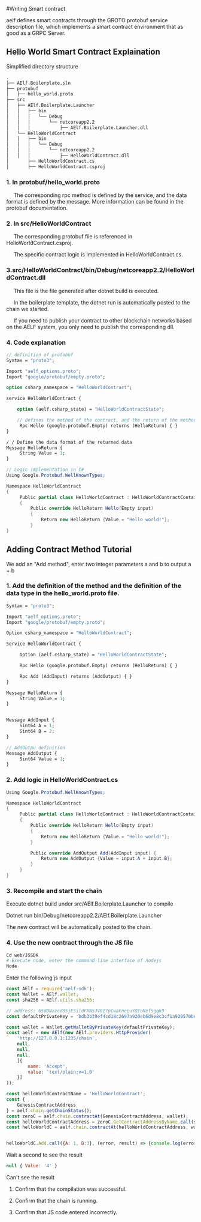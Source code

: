 #Writing Smart contract 

aelf defines smart contracts through the GROTO protobuf service description file, which implements a smart contract environment that as good as a GRPC Server.

## Hello World Smart Contract Explaination

Simplified directory structure

```bash
.
├── AElf.Boilerplate.sln
├── protobuf
│   ├── hello_world.proto
├── src
│   ├── AElf.Boilerplate.Launcher
│   │   ├── bin
│   │   │   └── Debug
│   │   │       └── netcoreapp2.2
│   │   │           ├── AElf.Boilerplate.Launcher.dll
│   └── HelloWorldContract
│   │   ├── bin
│   │   │   └── Debug
│   │   │       └── netcoreapp2.2
│   │   │           ├── HelloWorldContract.dll
│       ├── HelloWorldContract.cs
│       ├── HelloWorldContract.csproj
```

### 1. In protobuf/hello_world.proto

     The corresponding rpc method is defined by the service, and the data format is defined by the message. More information can be found in the protobuf documentation.

### 2. In src/HelloWorldContract

     The corresponding protobuf file is referenced in HelloWorldContract.csproj.

     The specific contract logic is implemented in HelloWorldContract.cs.

### 3.src/HelloWorldContract/bin/Debug/netcoreapp2.2/HelloWorldContract.dll

     This file is the file generated after dotnet build is executed.

     In the boilerplate template, the dotnet run is automatically posted to the chain we started.

     If you need to publish your contract to other blockchain networks based on the AELF system, you only need to publish the corresponding dll.

### 4. Code explanation

```protobuf
// definition of protobuf
Syntax = "proto3";

Import "aelf_options.proto";
Import "google/protobuf/empty.proto";

option csharp_namespace = "HelloWorldContract";

service HelloWorldContract {

    option (aelf.csharp_state) = "HelloWorldContractState";

    // defines the method of the contract, and the return of the method
     Rpc Hello (google.protobuf.Empty) returns (HelloReturn) { }
}

/ / Define the data format of the returned data
Message HelloReturn {
     String Value = 1;
}
```

```C#
// Logic implementation in C#
Using Google.Protobuf.WellKnownTypes;

Namespace HelloWorldContract
{
     Public partial class HelloWorldContract : HelloWorldContractContainer.HelloWorldContractBase
     {
         Public override HelloReturn Hello(Empty input)
         {
             Return new HelloReturn {Value = "Hello world!"};
         }
}
```

## Adding Contract Method Tutorial

We add an "Add method", enter two integer parameters a and b to output a + b

### 1. Add the definition of the method and the definition of the data type in the hello_world.proto file.

```proto
Syntax = "proto3";

Import "aelf_options.proto";
Import "google/protobuf/empty.proto";

Option csharp_namespace = "HelloWorldContract";

Service HelloWorldContract {

     Option (aelf.csharp_state) = "HelloWorldContractState";

     Rpc Hello (google.protobuf.Empty) returns (HelloReturn) { }

     Rpc Add (AddInput) returns (AddOutput) { }
}

Message HelloReturn {
     String Value = 1;
}


Message AddInput {
     Sint64 A = 1;
     Sint64 B = 2;
}

// AddOutpu definition
Message AddOutput {
     Sint64 Value = 1;
}
```
### 2. Add logic in HelloWorldContract.cs

```C#
Using Google.Protobuf.WellKnownTypes;

Namespace HelloWorldContract
{
     Public partial class HelloWorldContract : HelloWorldContractContainer.HelloWorldContractBase
     {
         Public override HelloReturn Hello(Empty input)
         {
             Return new HelloReturn {Value = "Hello world!"};
         }

         Public override AddOutput Add(AddInput input) {
             Return new AddOutput {Value = input.A + input.B};
         }
     }
}
```

### 3. Recompile and start the chain

Execute dotnet build under src/AElf.Boilerplate.Launcher to compile

Dotnet run bin/Debug/netcoreapp2.2/AElf.Boilerplate.Launcher

The new contract will be automatically posted to the chain.

### 4. Use the new contract through the JS file

```bash
Cd web/JSSDK
# Execute node, enter the command line interface of nodejs
Node
```

Enter the following js input
```js
const AElf = require('aelf-sdk');
const Wallet = AElf.wallet;
const sha256 = AElf.utils.sha256;

// address: 65dDNxzcd35jESiidFXN5JV8Z7pCwaFnepuYQToNefSgqk9
const defaultPrivateKey = 'bdb3b39ef4cd18c2697a920eb6d9e8c3cf1a930570beb37d04fb52400092c42b';

const wallet = Wallet.getWalletByPrivateKey(defaultPrivateKey);
const aelf = new AElf(new AElf.providers.HttpProvider(
    'http://127.0.0.1:1235/chain',
    null,
    null,
    null,
    [{
        name: 'Accept',
        value: 'text/plain;v=1.0'
    }]
));

const helloWorldContractName = 'HelloWorldContract';
const {
    GenesisContractAddress
} = aelf.chain.getChainStatus();
const zeroC = aelf.chain.contractAt(GenesisContractAddress, wallet);
const helloWorldContractAddress = zeroC.GetContractAddressByName.call(sha256(helloWorldContractName));
const helloWorldC = aelf.chain.contractAt(helloWorldContractAddress, wallet);


helloWorldC.Add.call({A: 1, B:3}, (error, result) => {console.log(error, result);})
```

Wait a second to see the result

```js
null { Value: '4' }
```

Can't see the result

1. Confirm that the compilation was successful.

2. Confirm that the chain is running.

3. Confirm that JS code entered incorrectly.
